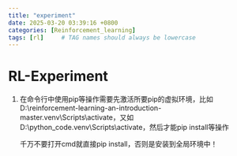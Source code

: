 ```yaml
---
title: "experiment"
date: 2025-03-20 03:39:16 +0800
categories: [Reinforcement_learning]
tags: [rl]     # TAG names should always be lowercase
---
```

# RL-Experiment

1. 在命令行中使用pip等操作需要先激活所要pip的虚拟环境，比如D:\reinforcement-learning-an-introduction-master\.venv\Scripts\activate，又如D:\python_code\.venv\Scripts\activate，然后才能pip install等操作

      千万不要打开cmd就直接pip install，否则是安装到全局环境中！
